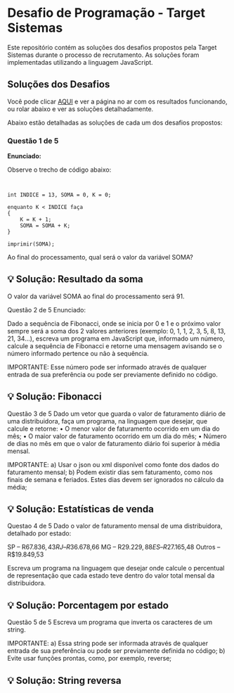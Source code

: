 # Desafio de Programação - Target Sistemas

Este repositório contém as soluções dos desafios propostos pela Target Sistemas durante o processo de recrutamento. As soluções foram implementadas utilizando a linguagem JavaScript.

## Soluções dos Desafios
Você pode clicar [AQUI](https://desafio-kelbia-d51fce.netlify.app/) e ver a página no ar com os resultados funcionando, ou rolar abaixo e ver as soluções detalhadamente.

Abaixo estão detalhadas as soluções de cada um dos desafios propostos:

### Questão 1 de 5

**Enunciado:**

Observe o trecho de código abaixo:
```plaintext


int INDICE = 13, SOMA = 0, K = 0;

enquanto K < INDICE faça
{
    K = K + 1;
    SOMA = SOMA + K;
}

imprimir(SOMA);
```
Ao final do processamento, qual será o valor da variável SOMA?

## 💡 Solução: Resultado da soma

O valor da variável SOMA ao final do processamento será 91.

Questão 2 de 5
Enunciado: 

Dado a sequência de Fibonacci, onde se inicia por 0 e 1 e o próximo valor sempre será a soma dos 2 valores anteriores (exemplo: 0, 1, 1, 2, 3, 5, 8, 13, 21, 34...), escreva um programa em JavaScript que, informado um número, calcule a sequência de Fibonacci e retorne uma mensagem avisando se o número informado pertence ou não à sequência.

IMPORTANTE: Esse número pode ser informado através de qualquer entrada de sua preferência ou pode ser previamente definido no código.
## 💡 Solução: Fibonacci
 Questão 3 de 5 Dado um vetor que guarda o valor de faturamento diário de uma distribuidora, faça um programa, na linguagem que desejar, que calcule e retorne: • O menor valor de faturamento ocorrido em um dia do mês; • O maior valor de faturamento ocorrido em um dia do mês; • Número de dias no mês em que o valor de faturamento diário foi superior à média mensal.

IMPORTANTE: a) Usar o json ou xml disponível como fonte dos dados do faturamento mensal; b) Podem existir dias sem faturamento, como nos finais de semana e feriados. Estes dias devem ser ignorados no cálculo da média;

## 💡 Solução: Estatísticas de venda
 Questao 4 de 5 Dado o valor de faturamento mensal de uma distribuidora, detalhado por estado:

SP – R$67.836,43 RJ – R$36.678,66 MG – R$29.229,88 ES – R$27.165,48 Outros – R$19.849,53

Escreva um programa na linguagem que desejar onde calcule o percentual de representação que cada estado teve dentro do valor total mensal da distribuidora.

## 💡 Solução: Porcentagem por estado
Questão 5 de 5 Escreva um programa que inverta os caracteres de um string.

IMPORTANTE: a) Essa string pode ser informada através de qualquer entrada de sua preferência ou pode ser previamente definida no código; b) Evite usar funções prontas, como, por exemplo, reverse;

## 💡 Solução: String reversa
